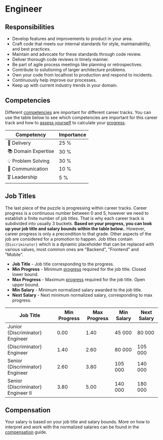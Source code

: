 # Engineer

## Responsibilities

- Develop features and improvements to product in your area.
- Craft code that meets our internal standards for style, maintainability, and best practices.
- Maintain and advocate for these standards through code review.
- Deliver thorough code reviews in timely manner.
- Be part of agile process meetings like planning or retrospectives.
- Contribute to solutioning of larger architecture problems.
- Own your code from localhost to production and respond to incidents.
- Continuously help improve our processes.
- Keep up with current industry trends in your domain.

## Competencies

Different [competencies](../competencies.md) are important for different career tracks. You can use the table below to see which competencies are important for this career track and how to [assess yourself](../meetings/competency-assessment.md) to calculate your [progress](../progress.md).

| Competency          | Importance |
| ------------------- | ---------- |
| 🚚 Delivery         | 25 %       |
| 📚 Domain Expertise | 30 %       |
| 💡 Problem Solving  | 30 %       |
| 💬 Communication    | 10 %       |
| 🎖️ Leadership       | 5 %        |

## Job Titles

The last piece of the puzzle is progressing within career tracks. Career progress is a continuous number between 0 and 5, however we need to establish a finite number of job titles. That is why each career track is subdivided into usually 3 buckets. **Based on your progress, you can look up your job title and salary bounds within the table below.**. However, career progress is only a precondition to that grade. Other aspects of the job are considered for a promotion to happen. Job titles contain `{Discriminator}` which is a dynamic placeholder that can be replaced with various values, most common ones are "Backend", "Frontend" and "Mobile".

- **Job Title** - Job title corresponding to the progress.
- **Min Progress** - Minimum [progress](../progress.md) required for the job title. Closed lower bound.
- **Max Progress** - Maximum [progress](../progress.md) required for the job title. Open upper bound.
- **Min Salary** - Minimum normalized salary awarded to the job title.
- **Next Salary** - Next minimum normalized salary, corresponding to max progress.

| Job Title                          | Min Progress | Max Progress | Min Salary | Next Salary |
| ---------------------------------- | ------------ | ------------ | ---------- | ----------- |
| Junior {Discriminator} Engineer    | 0.00         | 1.40         | 45 000     | 80 000      |
| {Discriminator} Engineer           | 1.40         | 2.60         | 80 000     | 105 000     |
| Senior {Discriminator} Engineer    | 2.60         | 3.80         | 105 000    | 140 000     |
| Senior {Discriminator} Engineer II | 3.80         | 5.00         | 140 000    | 180 000     |

## Compensation

Your salary is based on your job title and salary bounds. More on how to interpret and work with the normalized salaries can be found in the [compensation](../compensation.md) guide.
